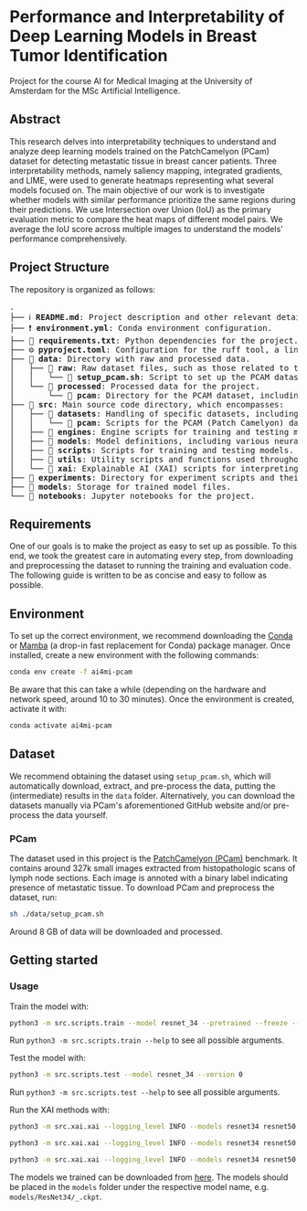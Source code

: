 # Performance and Interpretability of Deep Learning Models in Breast Tumor Identification

Project for the course AI for Medical Imaging at the University of Amsterdam for the MSc Artificial Intelligence.

## Abstract

This research delves into interpretability techniques to understand and analyze deep learning models trained on the PatchCamelyon (PCam) dataset for detecting metastatic tissue in breast cancer patients. Three interpretability methods, namely saliency mapping, integrated gradients, and LIME, were used to generate heatmaps representing what several models focused on. The main objective of our work is to investigate whether models with similar performance prioritize the same regions during their predictions. We use Intersection over Union (IoU) as the primary evaluation metric to compare the heat maps of different model pairs. We average the IoU score across multiple images to understand the models' performance comprehensively.


## Project Structure

The repository is organized as follows:

<pre>
.
├── ℹ️ <b>README.md</b>: Project description and other relevant details.
├── ❗️ <b>environment.yml</b>: Conda environment configuration.
├── 📄 <b>requirements.txt</b>: Python dependencies for the project.
├── ⚙️ <b>pyproject.toml</b>: Configuration for the ruff tool, a linting and code formatting utility.
├── 📁 <b>data</b>: Directory with raw and processed data.
│   ├── 📁 <b>raw</b>: Raw dataset files, such as those related to the camelyonpatch level 2 split.
│   │   └── 📄 <b>setup_pcam.sh</b>: Script to set up the PCAM dataset.
│   └── 📁 <b>processed</b>: Processed data for the project.
│       └── 📁 <b>pcam</b>: Directory for the PCAM dataset, including metadata and test data.
├── 📁 <b>src</b>: Main source code directory, which encompasses:
│   ├── 📁 <b>datasets</b>: Handling of specific datasets, including:
│   │   └── 📁 <b>pcam</b>: Scripts for the PCAM (Patch Camelyon) dataset, including `datamodule.py` and `dataset.py`.
│   ├── 📁 <b>engines</b>: Engine scripts for training and testing models.
│   ├── 📁 <b>models</b>: Model definitions, including various neural network architectures.
│   ├── 📁 <b>scripts</b>: Scripts for training and testing models.
│   ├── 📁 <b>utils</b>: Utility scripts and functions used throughout the project.
│   └── 📁 <b>xai</b>: Explainable AI (XAI) scripts for interpreting model predictions.
├── 📁 <b>experiments</b>: Directory for experiment scripts and their results.
├── 📁 <b>models</b>: Storage for trained model files.
└── 📁 <b>notebooks</b>: Jupyter notebooks for the project.
</pre>


## Requirements

One of our goals is to make the project as easy to set up as possible. To this end, we took the greatest care in automating every step, from downloading and preprocessing the dataset to running the training and evaluation code. The following guide is written to be as concise and easy to follow as possible.

## Environment

To set up the correct environment, we recommend downloading the [Conda](https://docs.conda.io/en/latest/) or [Mamba](https://github.com/mamba-org/mamba) (a drop-in fast replacement for Conda) package manager. Once installed, create a new environment with the following commands:

```bash
conda env create -f ai4mi-pcam
```

Be aware that this can take a while (depending on the hardware and network speed, around 10 to 30 minutes). Once the environment is created, activate it with:

```bash
conda activate ai4mi-pcam
```

## Dataset

We recommend obtaining the dataset using `setup_pcam.sh`, which will automatically download, extract, and pre-process the data, putting the (intermediate) results in the `data` folder. Alternatively, you can download the datasets manually via PCam's aforementioned GitHub website and/or pre-process the data yourself.

### PCam

The dataset used in this project is the [PatchCamelyon (PCam)](https://github.com/basveeling/pcam) benchmark. It contains around 327k small images extracted from histopathologic scans of lymph node sections. Each image is annoted with a binary label indicating presence of metastatic tissue. To download PCam and preprocess the dataset, run:

```bash
sh ./data/setup_pcam.sh
```

Around 8 GB of data will be downloaded and processed.

## Getting started

### Usage

Train the model with:

```bash
python3 -m src.scripts.train --model resnet_34 --pretrained --freeze --batch_size 64 --num_workers 8
```

Run `python3 -m src.scripts.train --help` to see all possible arguments.

Test the model with:

```bash
python3 -m src.scripts.test --model resnet_34 --version 0
```

Run `python3 -m src.scripts.test --help` to see all possible arguments.

Run the XAI methods with:

```bash
python3 -m src.xai.xai --logging_level INFO --models resnet34 resnet50 densenet121 vit_b_16 alexnet vgg11 efficientnet --explanation saliency_mapping --similarity_measure thresholded_iou --num_images 128 --batch_size 8 --num_workers 1
```

```bash
python3 -m src.xai.xai --logging_level INFO --models resnet34 resnet50 densenet121 vit_b_16 alexnet vgg11 efficientnet --explanation integrated_gradients --similarity_measure thresholded_iou --num_images 128 --batch_size 8 --num_workers 1
```

```bash
python3 -m src.xai.xai --logging_level INFO --models resnet34 resnet50 densenet121 vit_b_16 alexnet vgg11 efficientnet --explanation lime --similarity_measure weighted_iou --num_images 128 --batch_size 8 --num_workers 1
```

The models we trained can be downloaded from [here](https://drive.google.com/drive/folders/1lYijb7mw1lnOqntwWt3dNgyCyu_NzpEB?usp=share_link). The models should be placed in the `models` folder under the respective model name, e.g. `models/ResNet34/_.ckpt`.
